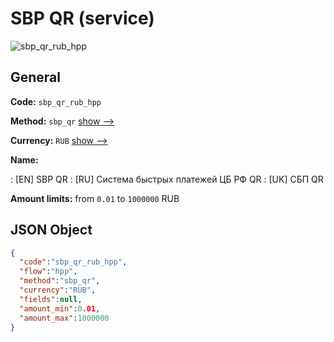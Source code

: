 
# SBP QR (service) 
![sbp_qr_rub_hpp](https://static.openfintech.io/payment_methods/sbp_qr_rub_hpp/logo.svg?w=400&c=v0.59.26#w200)  

## General 
 
**Code:** `sbp_qr_rub_hpp` 
 
**Method:** `sbp_qr` 
 [show -->](/payment-methods/sbp_qr/) 
 
**Currency:** `RUB` [show -->](/currencies/RUB/) 
 
**Name:** 
 
:	[EN] SBP QR 
:	[RU] Система быстрых платежей ЦБ РФ QR 
:	[UK] СБП QR 
 
**Amount limits:** from `0.01` to `1000000` RUB 

## JSON Object 

```json
{
  "code":"sbp_qr_rub_hpp",
  "flow":"hpp",
  "method":"sbp_qr",
  "currency":"RUB",
  "fields":null,
  "amount_min":0.01,
  "amount_max":1000000
}
```  
